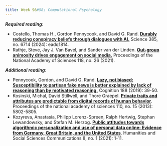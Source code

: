 ```yaml
---
title: Week 9&#58; Computational Psychology
---
```


***Required reading***:

- Costello, Thomas H., Gordon Pennycook, and David G. Rand. [**Durably reducing conspiracy beliefs through dialogues with AI.**](https://www-science-org.bengurionu.idm.oclc.org/doi/10.1126/science.adq1814) Science 385, no. 6714 (2024): eadq1814.
- Rathje, Steve, Jay J. Van Bavel, and Sander van der Linden. [**Out-group animosity drives engagement on social media.**](https://www-pnas-org.bengurionu.idm.oclc.org/content/118/26/e2024292118) Proceedings of the National Academy of Sciences 118, no. 26 (2021).

***Additional reading***:

- Pennycook, Gordon, and David G. Rand. [**Lazy, not biased: Susceptibility to partisan fake news is better explained by lack of reasoning than by motivated reasoning.**](https://www-sciencedirect-com.bengurionu.idm.oclc.org/science/article/pii/S001002771830163X) Cognition 188 (2019): 39-50.
- Kosinski, Michal, David Stillwell, and Thore Graepel. [**Private traits and attributes are predictable from digital records of human behavior**](https://www-pnas-org.bengurionu.idm.oclc.org/doi/full/10.1073/pnas.1218772110). Proceedings of the national academy of sciences 110, no. 15 (2013): 5802-5805.
- Kozyreva, Anastasia, Philipp Lorenz-Spreen, Ralph Hertwig, Stephan Lewandowsky, and Stefan M. Herzog. [**Public attitudes towards algorithmic personalization and use of personal data online: Evidence from Germany, Great Britain, and the United States**](https://www.nature.com/articles/s41599-021-00787-w). Humanities and Social Sciences Communications 8, no. 1 (2021): 1-11.

